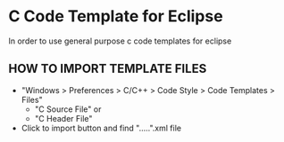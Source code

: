 # C Code Template for Eclipse 
In order to use general purpose c code templates for eclipse

## HOW TO IMPORT TEMPLATE FILES

 * "Windows > Preferences > C/C++ > Code Style > Code Templates > Files"
    * "C Source File" or 
    * "C Header File"
 * Click to import button and find ".....".xml file
